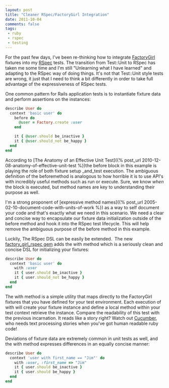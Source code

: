 ```yaml
---
layout: post
title: "Cleaner RSpec/FactoryGirl Integration"
date: 2011-10-04
comments: false
tags:
 - ruby
 - rspec
 - testing
---
```


[](http://www.flickr.com/photos/dawilson/3389046866/)

For the past few days, I've been re-thinking how to integrate [FactoryGirl](https://github.com/thoughtbot/factory_girl) fixtures into my [RSpec](https://www.relishapp.com/rspec) tests. The transition from Test::Unit to RSpec has taken me some time and I'm still "Unlearning what I have learned" and adapting to the RSpec way of doing things. It's not that Test::Unit style tests are wrong, it just that I need to think a bit differently in order to take full advantage of the expressiveness of RSpec tests.


One common pattern for Rails application tests is to instantiate fixture data and perform assertions on the instances:

```ruby
describe User do
  context 'basic user' do
    before do
      @user = Factory.create :user
    end

    it { @user.should be_inactive }
    it { @user.should_not be_happy }
  end
end
```


According to [The Anatomy of an Effective Unit Test]({% post_url 2010-12-08-anatomy-of-effective-unit-test %})the before block in this example is playing the role of both fixture setup _and_test execution. The ambiguous definition of the beforemethod is analogous to how horrible it is to use API's with incredibly useful methods such as run or execute. Sure, we know _when_ the block is executed, but method names are key to understanding their purpose as well.


I'm a strong proponent of [expressive method names]({% post_url 2005-02-10-document-code-with-units-of-work %}) as a way to self document your code and that's exactly what we need in this scenario. We need a clear and concise way to encapsulate our fixture data initialization outside of the before method and hook it into the RSpec test lifecycle. This will help remove the ambiguous purpose of the before method in this example.


Luckily, The RSpec DSL can be easily be extended.  The new [factory\_girl\_rspec gem](https://github.com/wireframe/factory_girl_rspec) adds the with method which is a seriously clean and concise DSL for initializing your fixtures:

```ruby
describe User do
  context 'basic user' do
    with :user
    it { user.should be_inactive }
    it { user.should_not be_happy }
  end
end
```


The with method is a simple utility that maps directly to the FactoryGirl fixtures that you have defined for your test environment. Each execution of with will create your fixture instance and define a local method within your test context retrieve the instance. Compare the readability of this test with the previous incarnation. It reads like a story right? Watch out [Cucumber](http://cukes.info/), who needs text processing stories when you've got human readable ruby code!


Deviations of fixture data are extremely common in unit tests as well, and the with method expresses differences in an equally concise manner:

```ruby
describe User do
  context 'user with first_name == "Jim"' do
    with :user, :first_name => "Jim"
    it { user.should be_inactive }
    it { user.should be_happy }
  end
end
```
